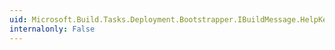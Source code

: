```yaml
---
uid: Microsoft.Build.Tasks.Deployment.Bootstrapper.IBuildMessage.HelpKeyword
internalonly: False
---
```

